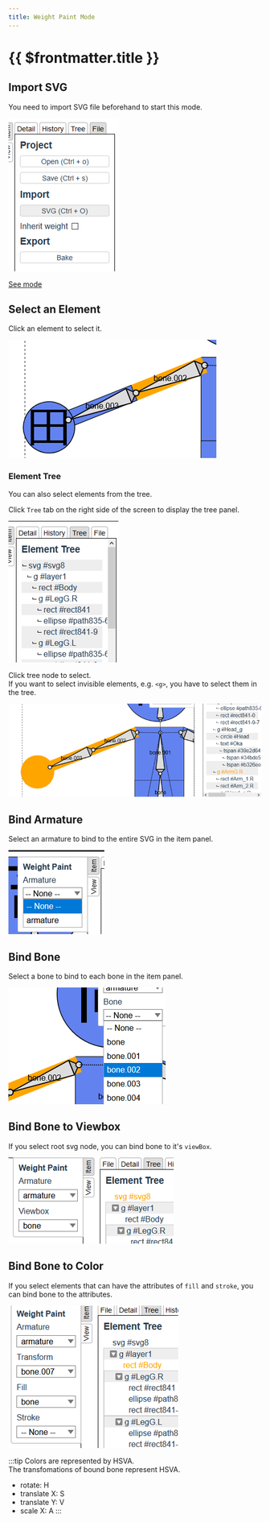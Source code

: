 ```yaml
---
title: Weight Paint Mode
---
```


# {{ $frontmatter.title }}

## Import SVG

You need to import SVG file beforehand to start this mode.  

![](./assets/import_svg.png)

[See mode](/import-export/index.html#svg)

## Select an Element

Click an element to select it.

![](./assets/select_elm.png)

### Element Tree

You can also select elements from the tree.

Click `Tree` tab on the right side of the screen to display the tree panel.

![](./assets/tree.png)

Click tree node to select.  
If you want to select invisible elements, e.g. `<g>`, you have to select them in the tree.

![](./assets/select_from_tree.png)

## Bind Armature

Select an armature to bind to the entire SVG in the item panel.

![](./assets/bind_armature.png)


## Bind Bone

Select a bone to bind to each bone in the item panel.

![](./assets/bind_bone.png)


## Bind Bone to Viewbox

If you select root svg node, you can bind bone to it's `viewBox`.

![](./assets/bind_viewbox.png)


## Bind Bone to Color

If you select elements that can have the attributes of `fill` and `stroke`, you can bind bone to the attributes.

![](./assets/bind_color.png)

:::tip
Colors are represented by HSVA.  
The transfomations of bound bone represent HSVA.
- rotate: H
- translate X: S
- translate Y: V
- scale X: A
:::
